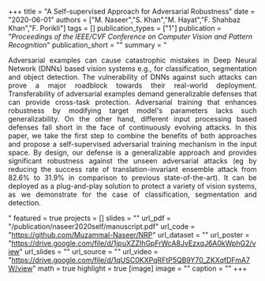+++
title = "A Self-supervised Approach for Adversarial Robustness"
date = "2020-06-01"
authors = ["M. Naseer","S. Khan","M. Hayat","F. Shahbaz Khan","F. Porikli"]
tags = []
publication_types = ["1"]
publication = "_Proceedings of the IEEE/CVF Conference on Computer Vision and Pattern Recognition_"
publication_short = ""
summary = "<p style='text-align: justify;'> Adversarial examples can cause catastrophic mistakes in Deep Neural Network (DNNs) based vision systems e.g., for classification, segmentation and object detection. The vulnerability of DNNs against such attacks can prove a major roadblock towards their real-world deployment. Transferability of adversarial examples demand generalizable defenses that can provide cross-task protection. Adversarial training that enhances robustness by modifying target model's parameters lacks such generalizability. On the other hand, different input processing based defenses fall short in the face of continuously evolving attacks. In this paper, we take the first step to combine the benefits of both approaches and propose a self-supervised adversarial training mechanism in the input space. By design, our defense is a generalizable approach and provides significant robustness against the unseen adversarial attacks (eg by reducing the success rate of translation-invariant ensemble attack from 82.6% to 31.9% in comparison to previous state-of-the-art). It can be deployed as a plug-and-play solution to protect a variety of vision systems, as we demonstrate for the case of classification, segmentation and detection.</p>"
featured = true
projects = []
slides = ""
url_pdf = "/publication/naseer2020self/manuscript.pdf"
url_code = "https://github.com/Muzammal-Naseer/NRP"
url_dataset = ""
url_poster = "https://drive.google.com/file/d/1jpuXZZIhGpFrWcA8JvEzxqJ6A0kWphG2/view"
url_slides = ""
url_source = ""
url_video = "https://drive.google.com/file/d/1qUSC0KXPqRFtP5QB9Y70_ZKXqfDFmA7W/view"
math = true
highlight = true
[image]
image = ""
caption = ""
+++

